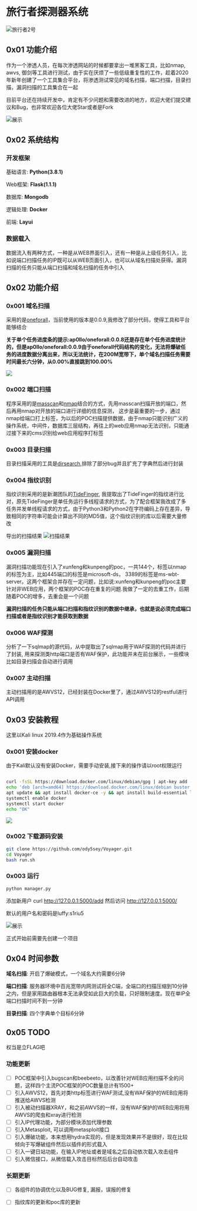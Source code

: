 # 旅行者探测器系统
![旅行者2号](img/Voyager.jpg)

##  0x01 功能介绍
作为一个渗透人员，在每次渗透网站的时候都要拿出一堆黑客工具，比如nmap, awvs, 御剑等工具进行测试，由于实在厌烦了一些低级重复性的工作，趁着2020年新年创建了一个工具集合平台，将渗透测试常见的域名扫描，端口扫描，目录扫描，漏洞扫描的工具集合在一起

目前平台还在持续开发中，肯定有不少问题和需要改进的地方，欢迎大佬们提交建议和Bug，也非常欢迎各位大佬Star或者是Fork

![展示](img/img0.png)

## 0x02 系统结构

### 开发框架

基础语言: **Python(3.8.1)**

Web框架: **Flask(1.1.1)**

数据库: **Mongodb**

逻辑处理: **Docker**

前端: **Layui**

### 数据载入

数据流入有两种方式，一种是从WEB界面引入，还有一种是从上级任务引入，比如说端口扫描任务的IP既可以从WEB页面引入，也可以从域名扫描处获得。漏洞扫描的任务只能从端口扫描和域名扫描的任务中引入


## 0x02 功能介绍

### 0x001 域名扫描
采用的是[oneforall](https://github.com/shmilylty/OneForAll)，当前使用的版本是0.0.9,我修改了部分代码，使得工具和平台能够结合

**关于单个任务进度条的提示:ap0llo/oneforall:0.0.8还是存在单个任务进度统计的，但是ap0llo/oneforall:0.0.9由于oneforall代码结构的变化，无法将爆破任务的进度数据分离出来，所以无法统计，在200M宽带下，单个域名扫描任务需要时间最长六分钟，从0.00%直接跳到100.00%**

![](img/img5.png)

### 0x002 端口扫描
程序采用的是[masscan](https://github.com/robertdavidgraham/masscan)和[nmap](https://github.com/nmap/nmap)结合的方式，先用masscan扫描开放的端口，然后再用nmap对开放的端口进行详细的信息探测，
这步是最重要的一步，通过nmap给端口打上标签，为以后的POC扫描提供数据，由于nmap只能识别广义的操作系统，中间件，数据库三层结构，再往上的web应用nmap无法识别，只能通过接下来的cms识别给web应用程序打标签

### 0x003 目录扫描
目录扫描采用的工具是[dirsearch](https://github.com/maurosoria/dirsearch),排除了部分bug并且扩充了字典然后进行封装

### 0x004 指纹识别
指纹识别采用的是新潮团队的[TideFinger](https://github.com/TideSec/TideFinger), 我提取出了TideFinger的指纹进行比对，原先TideFinger是单任务运行多线程请求的方式，为了配合框架我改成了多任务并发单线程请求的方式，由于Python3和Python2在字符编码上存在差异，导致相同的字符串可能会计算出不同的MD5值，这个指纹识别的库以后需要大量修改

导出的扫描结果
![扫描结果](img/img1.png)

### 0x005 漏洞扫描
漏洞扫描功能现在引入了xunfeng和kunpeng的poc，一共144个，标签以nmap的标签为主，比如445端口的标签是microsoft-ds， 3389的标签是ms-wbt-server。这两个框架合并存在一定问题，比如说:xunfeng和kunpeng的poc主要针对非WEB应用，两个框架的POC存在重复的问题.我做了一定的去重工作，后期随着POC的增多，去重会是一个问题

**漏洞扫描的任务只能从端口扫描和指纹识别的数据中继承，也就是说必须完成端口扫描或者是指纹识别才能获取到数据**

### 0x006 WAF探测
分析了一下sqlmap的源代码，从中提取出了sqlmap用于WAF探测的代码并进行了封装, 用来探测类http端口是否有WAF保护，此功能并未在前台展示，一些模块比如目录扫描会自动进行调用

### 0x007 主动扫描
主动扫描用的是AWVS12，已经封装在Docker里了，通过AWVS12的restful进行API调用

## 0x03 安装教程

这里以Kali linux 2019.4作为基础操作系统

### 0x001 安装docker 
由于Kali默认没有安装Docker，需要手动安装,接下来的操作请以root权限运行

```bash

curl -fsSL https://download.docker.com/linux/debian/gpg | apt-key add -
echo 'deb [arch=amd64] https://download.docker.com/linux/debian buster stable' > /etc/apt/sources.list.d/docker.list
apt update && apt install docker-ce -y && apt install build-essential libbz2-dev libssl-dev libreadline-dev libsqlite3-dev -y
systemctl enable docker
systemctl start docker 
echo "OK"


```

![](img/img3.png)


### 0x002 下载源码安装

```bash
git clone https://github.com/ody5sey/Voyager.git
cd Voyager
bash run.sh
```


### 0x003 运行

```bash
python manager.py
```

添加新用户
curl http://127.0.0.1:5000/add
然后访问 http://127.0.0.1:5000/

默认的用户名和密码是luffy:s1riu5

![展示](img/img4.png)

正式开始前需要先创建一个项目

## 0x04 时间参数

**域名扫描**: 开启了爆破模式，一个域名大约需要6分钟

**端口扫描**: 服务器环境中百兆宽带内网测试将全C端，全端口的扫描压缩到10分钟之内，但是家用路由器根本无法承受如此巨大的负载，只好限制速度。现在单IP全端口扫描时间不到一分钟

**目录扫描**: 四个字典单个目标6分钟

## 0x05 TODO

权当是立FLAG吧

### 功能更新

- [ ] POC框架中引入bugscan和beebeeto，以改善针对WEB应用扫描不全的问题，这样四个主流POC框架的POC数量总计有1500+
- [ ] 引入AWVS12，首先对类http标签进行WAF测试,没有WAF保护的WEB应用将推送给AWVS检测
- [ ] 引入被动扫描器XRAY，和之前AWVS的一样，没有WAF保护的WEB应用将用AWVS的爬虫和xray进行检测
- [ ] 引入IP代理功能，为部分模块添加代理参数
- [ ] 引入Metasploit, 可以调用metasploit接口
- [ ] 引入爆破功能，本来想用hydra实现的，但是发现效果并不是很好，现在比较倾向于写爆破组件然后以插件的形式载入
- [ ] 引入一键日站功能，在输入IP地址或者是域名之后自动依次载入攻击组件
- [ ] 引入微信接口，从微信载入攻击目标然后后台自动攻击

### 长期更新

- [ ] 各组件的协调优化以及BUG修复, 漏报，误报的修复
- [ ] 指纹库的更新和poc库的更新

